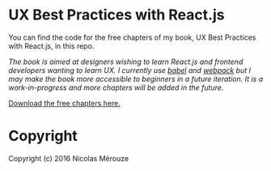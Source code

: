 # UX Best Practices with React.js

You can find the code for the free chapters of my book, UX Best Practices with React.js, in this repo.

*The book is aimed at designers wishing to learn React.js and frontend developers wanting to learn UX. I currently use [babel](https://babeljs.io/) and [webpack](https://webpack.github.io/) but I may make the book more accessible to beginners in a future iteration. It is a work-in-progress and more chapters will be added in the future.*

[Download the free chapters here.](https://www.nicolasmerouze.com/ux-react-book)

# Copyright

Copyright (c) 2016 Nicolas Mérouze
